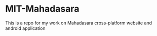 # MIT-Mahadasara
This is a repo for my work on Mahadasara cross-platform website and android application
